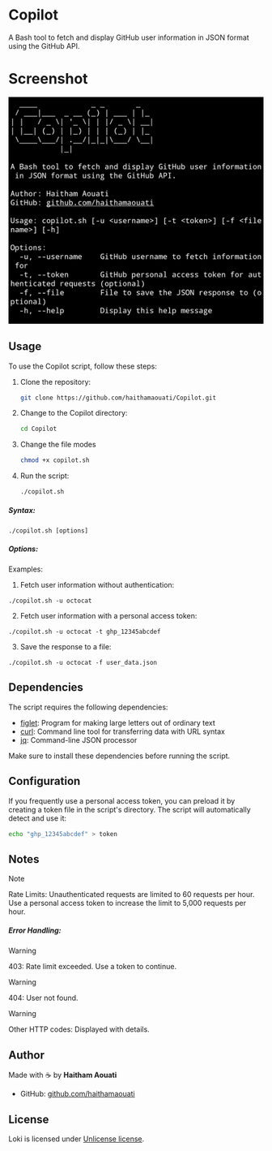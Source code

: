 # Copilot
A Bash tool to fetch and display GitHub user information in JSON format using the GitHub API.

# Screenshot

![screenshot](https://raw.githubusercontent.com/haithamaouati/Copilot/refs/heads/main/screenshot.jpg)

## Usage

To use the Copilot script, follow these steps:

1. Clone the repository:

    ```bash
    git clone https://github.com/haithamaouati/Copilot.git
    ```

2. Change to the Copilot directory:

    ```bash
    cd Copilot
    ```
    
3. Change the file modes
    ```bash
    chmod +x copilot.sh
    ```
    
5. Run the script:

    ```bash
    ./copilot.sh
    ```
##### Syntax:

```
./copilot.sh [options]
```

##### Options:

Examples:

1. Fetch user information without authentication:
```
./copilot.sh -u octocat
```

2. Fetch user information with a personal access token:
```
./copilot.sh -u octocat -t ghp_12345abcdef
```

3. Save the response to a file:

```
./copilot.sh -u octocat -f user_data.json
```

## Dependencies

The script requires the following dependencies:

- [figlet](http://www.figlet.org/): Program for making large letters out of ordinary text
- [curl](https://curl.se/): Command line tool for transferring data with URL syntax
- [jq](https://stedolan.github.io/jq/): Command-line JSON processor

Make sure to install these dependencies before running the script.

## Configuration

If you frequently use a personal access token, you can preload it by creating a token file in the script's directory. The script will automatically detect and use it:
```bash
echo "ghp_12345abcdef" > token
```

## Notes

> [!NOTE]
> Rate Limits: Unauthenticated requests are limited to 60 requests per hour. Use a personal access token to increase the limit to 5,000 requests per hour.

##### Error Handling:

> [!WARNING]
> 403: Rate limit exceeded. Use a token to continue.

> [!WARNING]
> 404: User not found.

> [!WARNING]
> Other HTTP codes: Displayed with details.

## Author

Made with :coffee: by **Haitham Aouati**
  - GitHub: [github.com/haithamaouati](https://github.com/haithamaouati)

## License

Loki is licensed under [Unlicense license](LICENSE).
